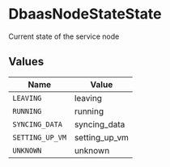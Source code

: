 # DbaasNodeStateState

Current state of the service node


## Values

| Name            | Value           |
| --------------- | --------------- |
| `LEAVING`       | leaving         |
| `RUNNING`       | running         |
| `SYNCING_DATA`  | syncing_data    |
| `SETTING_UP_VM` | setting_up_vm   |
| `UNKNOWN`       | unknown         |